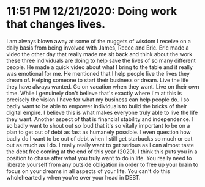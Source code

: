# 11:51 PM 12/21/2020: Doing work that changes lives.

I am always blown away at some of the nuggets of wisdom I receive on a daily basis from being involved with James, Reece and Eric. Eric made a video the other
day that really made me sit back and think about the work these three individuals are doing to help save the lives of so many different people. He made a quick video about what I bring to the table and it really was emotional for me. He mentioned that I help people live the lives they dream of. Helping someone to start their business or dream. Live the life they have always wanted. Go on vacation when they want. Live on their own time. While I genuinely don't believe that's exactly where I'm at this is precisely the vision I have for what my business can help people do. I so badly want to be able to empower individuals to build the bricks of their digital empire. I believe this is what makes everyone truly able to live the life they want. Another aspect of that is financial stability and independence. I so badly want to shout out so loud that it's so vitally important to be on a plan to get out of debt as fast as humanely possible. I even question how badly do I want to be out of debt when I still get starbucks so much or eat out as much as I do. I really really want to get serious as I can almost taste the debt free coming at the end of this year (2020). I think this puts you in a position to chase after what you truly want to do in life. You really need to liberate yourself from any outside obligation in order to free up your brain to focus on your dreams in all aspects of your life. You can't do this wholeheartedly when you're over your head in DEBT.
